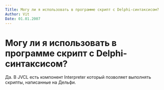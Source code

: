 ```yaml
---
Title: Могу ли я использовать в программе скрипт с Delphi-синтаксисом?
Author: Vit
Date: 01.01.2007
---
```



Могу ли я использовать в программе скрипт с Delphi-синтаксисом?
===============================================================

Да. В JVCL есть компонент Interpreter который позволяет выполнять
скрипты, написанные на Дельфи.
